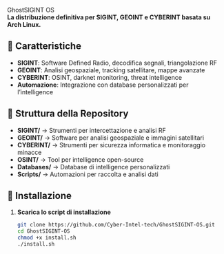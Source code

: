  GhostSIGINT OS  
**La distribuzione definitiva per SIGINT, GEOINT e CYBERINT basata su Arch Linux.**  

## 🚀 Caratteristiche  
- **SIGINT**: Software Defined Radio, decodifica segnali, triangolazione RF  
- **GEOINT**: Analisi geospaziale, tracking satellitare, mappe avanzate  
- **CYBERINT**: OSINT, darknet monitoring, threat intelligence  
- **Automazione**: Integrazione con database personalizzati per l’intelligence  

## 📂 Struttura della Repository  
- **SIGINT/** → Strumenti per intercettazione e analisi RF  
- **GEOINT/** → Software per analisi geospaziale e immagini satellitari  
- **CYBERINT/** → Strumenti per sicurezza informatica e monitoraggio minacce  
- **OSINT/** → Tool per intelligence open-source  
- **Databases/** → Database di intelligence personalizzati  
- **Scripts/** → Automazioni per raccolta e analisi dati  

## 🔧 Installazione  
1. **Scarica lo script di installazione**  
   ```bash
   git clone https://github.com/Cyber-Intel-tech/GhostSIGINT-OS.git
   cd GhostSIGINT-OS
   chmod +x install.sh
   ./install.sh
